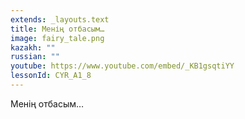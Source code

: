 ```yaml
---
extends: _layouts.text
title: Менің отбасым…
image: fairy_tale.png
kazakh: ""
russian: ""
youtube: https://www.youtube.com/embed/_KB1gsqtiYY
lessonId: CYR_A1_8
---
```

Менің отбасым…
